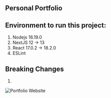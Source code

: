 ## Personal Portfolio

## Environment to run this project:
1. Nodejs 16.19.0
2. NextJS 12 -> 13
3. React 17.0.2 -> 18.2.0
4. ESLint

## Breaking Changes
1. 

![Portfolio Website](https://i.ibb.co/WgPMpts/image.png)